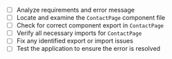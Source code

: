 - [ ] Analyze requirements and error message
- [ ] Locate and examine the `ContactPage` component file
- [ ] Check for correct component export in `ContactPage`
- [ ] Verify all necessary imports for `ContactPage`
- [ ] Fix any identified export or import issues
- [ ] Test the application to ensure the error is resolved

